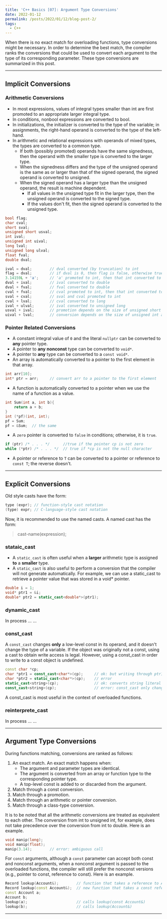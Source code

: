 ```yaml
---
title: 'C++ Basics [07]: Argument Type Conversions'
date: 2022-01-12
permalink: /posts/2022/01/12/blog-post-2/
tags:
  - C++
---
```


When there is no exact match for overloading functions, type conversions might be necessary. In order to determine the best match, the compiler ranks the conversions that could be used to convert each argument to the type of its corresponding parameter. These type conversions are summarized in this post.

---
## Implicit Conversions
### Arithmetic Conversions
- In most expressions, values of integral types smaller than int are first promoted to an appropriate larger integral type.
- In conditions, nonbool expressions are converted to bool.
- In initializations, the initializer is converted to the type of the variable; in assignments, the right-hand operand is converted to the type of the left-hand.
- In arithmetic and relational expressions with operands of mixed types, the types are converted to a common type.
  - If both (possibly promoted) operands have the same signedness, then the operand with the smaller type is converted to the larger type.
  - When the signedness differs and the type of the unsigned operand is the same as or larger than that of the signed operand, the signed operand is converted to unsigned.
  - When the signed operand has a larger type than the unsigned operand, the result is machine dependent.
    - If all values in the unsigned type fit in the larger type, then the unsigned operand is converted to the signed type.
    - If the values don't fit, then the signed operand is converted to the unsigned type.

```cpp
bool flag; 
char cval;
short sval; 
unsigned short usval;
int ival; 
unsigned int uival;
long lval; 
unsigned long ulval;
float fval; 
double dval;

ival = dval;        // dval converted (by truncation) to int
flag = dval;        // if dval is 0, then flag is false, otherwise true
3.14159L + 'a';     // 'a' promoted to int, then that int converted to long double
dval + ival;        // ival converted to double
dval + fval;        // fval converted to double
cval + fval;        // cval promoted to int, then that int converted to float
sval + cval;        // sval and cval promoted to int
cval + lval;        // cval converted to long
ival + ulval;       // ival converted to unsigned long
usval + ival;       // promotion depends on the size of unsigned short and int
uival + lval;       // conversion depends on the size of unsigned int and long
```

### Pointer Related Conversions
- A constant integral value of `0` and the literal `nullptr` can be converted to __any__ pointer type.
- A pointer to __any__ __nonconst__ type can be converted to `void*`.
- A pointer to __any__ type can be converted to a `const void*`.
- An array is automatically converted to a pointer to the first element in that array.
```cpp
int arr[10];
int* ptr = arr;     // convert arr to a pointer to the first element 
```
- A function is automatically converted to a pointer when we use the name of a function as a value.
```cpp
int Sum(int a, int b){
    return a + b;
}
int (*pf)(int, int);
pf = Sum;
pf = &Sum;  // the same 
```
- A `zero` pointer is converted to `false` in conditions; otherwise, it is `true`.
```cpp
if (ptr) /* . . . */      //true if the pointer cp is not zero
while (*ptr) /* . . . */  // true if *cp is not the null character
```
- A pointer or reference to `T` can be converted to a pointer or reference to `const T`; the reverse doesn't.  

---
## Explicit Conversions
Old style casts have the form:
```cpp
type (expr); // function-style cast notation
(type) expr; // C-language-style cast notation
```
Now, it is recommended to use the named casts. A named cast has the form:
> cast-name<type>(expression);

### stataic_cast
- A `static_cast` is often useful when a __larger__ arithmetic type is assigned __to__ a __smaller__ type.
- A `static_cast` is also useful to perform a conversion that the compiler will not generate automatically. For example, we can use a static_cast to retrieve a pointer value that was stored in a void* pointer.
```cpp
double i = 1;
void* ptr1 = &i;
double* ptr2 = static_cast<double*>(ptr1);
```
  
### dynamic_cast
In process ... ...

### const_cast
A `const_cast` changes __only__ a low-level const in its operand, and it doesn't change the type of a variable. If the object was originally not a const, using a cast to obtain write access is legal. However, using a const_cast in order to write to a const object is undefined.
```cpp
const char *cp;
char *ptr1 = const_cast<char*>(cp);     // ok: but writing through ptr1 is undefined
char *ptr2 = static_cast<char*>(cp);    // error
static_cast<string>(cp);                // ok: converts string literal to string
const_cast<string>(cp);                 // error: const_cast only changes constness
```
A const_cast is most useful in the context of overloaded functions.

### reinterprete_cast
In process ... ...

---
## Argument Type Conversions
During functions matching, conversions are ranked as follows:
1. An exact match. An exact match happens when:
   - The argument and parameter types are identical.
   - The argument is converted from an array or function type to the corresponding pointer type.
   - A top-level const is added to or discarded from the argument.
2. Match through a const conversion.
3. Match through a promotion.
4. Match through an arithmetic or pointer conversion.
5. Match through a class-type conversion.

It is to be noted that all the arithmetic conversions are treated as equivalent to each other. The conversion from int to unsigned int, for example, does not take precedence over the conversion from int to double. Here is an example.
```cpp
void manip(long);
void manip(float);
manip(3.14);        // error: ambiguous call
```

For `const` arguments, although a `const` parameter can accept both const and nonconst arguments, when a nonconst argument is passed to the overloaded functions, the compiler will still prefer the nonconst versions (e.g., pointer to const, reference to const). Here is an example.
```cpp
Record lookup(Account&);        // function that takes a reference to Account
Record lookup(const Account&);  // new function that takes a const reference
const Account a;
Account b;
lookup(a);                      // calls lookup(const Account&)
lookup(b);                      // calls lookup(Account&)
```

---
